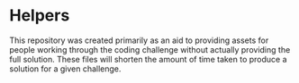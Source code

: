 # Helpers

This repository was created primarily as an aid to providing assets for
people working through the coding challenge without actually providing
the full solution.  These files will shorten the amount of time taken
to produce a solution for a given challenge.
